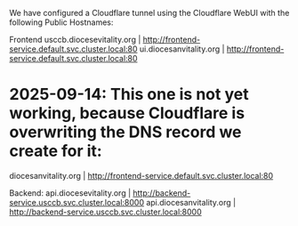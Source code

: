We have configured a Cloudflare tunnel using the Cloudflare WebUI with the following Public Hostnames:

Frontend
usccb.diocesevitality.org | http://frontend-service.default.svc.cluster.local:80
ui.diocesanvitality.org   | http://frontend-service.default.svc.cluster.local:80
# 2025-09-14: This one is not yet working, because Cloudflare is overwriting the DNS record we create for it:
diocesanvitality.org      | http://frontend-service.default.svc.cluster.local:80

Backend:
api.diocesevitality.org   | http://backend-service.usccb.svc.cluster.local:8000
api.diocesanvitality.org  | http://backend-service.usccb.svc.cluster.local:8000